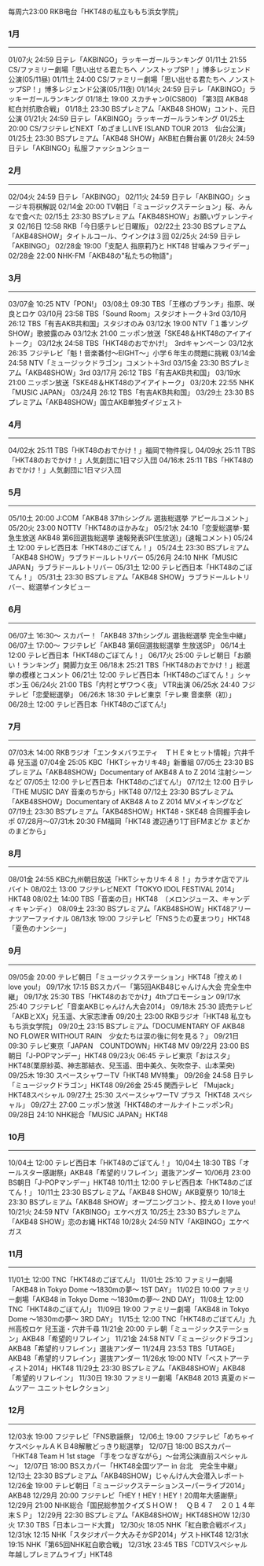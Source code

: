 每周六23:00 RKB电台「HKT48の私立ももち浜女学院」

### 1月
---
01/07火 24:59 日テレ「AKBINGO」ラッキーガールランキング
01/11土 21:55 CS/ファミリー劇場「思い出せる君たちへ ノンストップSP！」博多レジェンド公演(05/11昼)
01/11土 24:00 CS/ファミリー劇場「思い出せる君たちへ ノンストップSP！」博多レジェンド公演(05/11夜)
01/14火 24:59 日テレ「AKBINGO」ラッキーガールランキング
01/18土 19:00 スカチャン0(CS800) 「第3回 AKB48 紅白対抗歌合戦」
01/18土 23:30 BSプレミアム「AKB48 SHOW」コント、元日公演
01/21火 24:59 日テレ「AKBINGO」ラッキーガールランキング
01/25土 20:00 CS/フジテレビNEXT「めざましLIVE ISLAND TOUR 2013　仙台公演」
01/25土 23:30 BSプレミアム「AKB48 SHOW」AKB紅白舞台裏
01/28火 24:59 日テレ「AKBINGO」私服ファッションショー

### 2月
---
02/04火 24:59 日テレ「AKBINGO」
02/11火 24:59 日テレ「AKBINGO」ショージキ将棋解説
02/14金 20:00 TV朝日「ミュージックステーション」桜、みんなで食べた
02/15土 23:30 BSプレミアム「AKB48SHOW」お願いヴァレンティヌ
02/16日 12:58 RKB「今日感テレビ日曜版」
02/22土 23:30 BSプレミアム「AKB48SHOW」タイトルコール、ウインクは３回
02/25火 24:59 日テレ「AKBINGO」
02/28金 19:00「支配人 指原莉乃と HKT48 甘噛みフライデー」
02/28金 22:00 NHK-FM「AKB48の"私たちの物語"」

### 3月
---
03/07金 10:25 NTV「PON!」
03/08土 09:30 TBS「王様のブランチ」指原、咲良とロケ
03/10月 23:58 TBS「Sound Room」スタジオトーク＋3rd
03/10月 26:12 TBS「有吉AKB共和国」スタジオのみ
03/12水 19:00 NTV「１番ソングSHOW」歌披露のみ
03/12水 21:00 ニッポン放送「SKE48＆HKT48のアイアイトーク」
03/12水 24:58 TBS「HKT48のおでかけ!」　3rdキャンペーン
03/12水 26:35 フジテレビ「魁！音楽番付～EIGHT～」小学６年生の問題に挑戦
03/14金 24:58 NTV「ミュージックドラゴン」コメント＋3rd
03/15金 23:30 BSプレミアム「AKB48SHOW」3rd
03/17月 26:12 TBS「有吉AKB共和国」
03/19水 21:00 ニッポン放送「SKE48＆HKT48のアイアイトーク」
03/20木 22:55 NHK「MUSIC JAPAN」
03/24月 26:12 TBS「有吉AKB共和国」
03/29土 23:30 BSプレミアム「AKB48SHOW」国立AKB単独ダイジェスト

### 4月
---
04/02水 25:11 TBS「HKT48のおでかけ！」福岡で物件探し
04/09水 25:11 TBS「HKT48のおでかけ！」人気劇団に1日マジ入団
04/16木 25:11 TBS「HKT48のおでかけ！」人気劇団に1日マジ入団

### 5月
---
05/10土 20:00 J:COM「AKB48 37thシングル 選抜総選挙 アピールコメント」
05/20火 23:00 NOTTV「HKT48のほかみな」
05/21水 24:10「恋愛総選挙･緊急生放送 AKB48 第6回選抜総選挙 速報発表SP(生放送)」(速報コメント)
05/24土 12:00 テレビ西日本「HKT48のごぼてん！」
05/24土 23:30 BSプレミアム「AKB48 SHOW」ラブラドールレトリバー
05/26月 24:10 NHK「MUSIC JAPAN」ラブラドールレトリバー
05/31土 12:00 テレビ西日本「HKT48のごぼてん！」
05/31土 23:30 BSプレミアム「AKB48 SHOW」ラブラドールレトリバー、総選挙インタビュー

### 6月
---
06/07土 16:30～ スカパー！「AKB48 37thシングル 選抜総選挙 完全生中継」
06/07土 17:00～ フジテレビ「AKB48 第6回選抜総選挙 生放送SP」
06/14土 12:00 テレビ西日本「HKT48のごぼてん！」
06/17火 25:00 テレビ朝日「お願い！ランキング」開脚力女王
06/18木 25:21 TBS「HKT48のおでかけ！」総選挙の模様とコメント
06/21土 12:00 テレビ西日本「HKT48のごぼてん！」シャボン玉
06/24火 21:00 TBS「内村とザワつく夜」 VTR出演
06/25水 24:40 フジテレビ「恋愛総選挙」
06/26木 18:30 テレビ東京「テレ東 音楽祭（初）」
06/28土 12:00 テレビ西日本「HKT48のごぼてん!」

### 7月
---
07/03木 14:00 RKBラジオ「エンタメバラエティ　ＴＨＥ☆ヒット情報」穴井千尋 兒玉遥
07/04金 25:05 KBC「HKTシャカリキ48」新番組
07/05土 23:30 BSプレミアム「AKB48SHOW」Documentary of AKB48 A to Z 2014 注射シーンなど
07/05土 12:00 テレビ西日本「HKT48のごぼてん!」
07/12土 12:00 日テレ「THE MUSIC DAY 音楽のちから」HKT48
07/12土 23:30 BSプレミアム「AKB48SHOW」Documentary of AKB48 A to Z 2014 MVメイキングなど
07/19土 23:30 BSプレミアム「AKB48SHOW」HKT48・SKE48 合同握手会レポ
07/28月～07/31木 20:30 FM福岡「HKT48 渡辺通り1丁目FMまどか まどかのまどから」

### 8月
---
08/01金 24:55 KBC九州朝日放送「HKTシャカリキ４８！」カラオケ店でアルバイト
08/02土 13:00 フジテレビNEXT「TOKYO IDOL FESTIVAL 2014」HKT48
08/02土 14:00 TBS「音楽の日」HKT48　（メロンジュース、キャンディキャンディ）
08/09土 23:30 BSプレミアム「AKB48SHOW」HKT48アリーナツアーファイナル
08/13水 19:00 フジテレビ「FNSうたの夏まつり」HKT48「夏色のナンシー」

### 9月
---

09/05金 20:00 テレビ朝日「ミュージックステーション」HKT48「控えめ I love you!」
09/17水 17:15 BSスカパー「第5回AKB48じゃんけん大会 完全生中継」
09/17水 25:30 TBS「HKT48のおでかけ」4thプロモーション
09/17水 25:40 フジテレビ「音楽AKBじゃんけん大会2014」
09/18木 25:30 読売テレビ「AKBとXX」兒玉遥、大家志津香
09/20土 23:00 RKBラジオ「HKT48 私立ももち浜女学院」
09/20土 23:15 BSプレミアム「DOCUMENTARY OF AKB48 NO FLOWER WITHOUT RAIN　少女たちは涙の後に何を見る？」
09/21日 09:30 テレビ東京「JAPAN　COUNTDOWN」HKT48 MV
09/22月 23:00 BS朝日「J-POPマンデー」HKT48
09/23火 06:45 テレビ東京「おはスタ」HKT48(栗原紗英、神志那結衣、兒玉遥、田中美久、矢吹奈子、山本茉央)
09/25木 19:30 スペースシャワーTV「HKT48 MV特集」
09/26金 24:58 日テレ「ミュージックドラゴン」HKT48
09/26金 25:45 関西テレビ 「Mujack」HKT48スペシャル
09/27土 25:30 スペースシャワーTV プラス「HKT48 スペシャル」
09/27土 27:00 ニッポン放送「HKT48のオールナイトニッポンR」
09/28日 24:10 NHK総合「MUSIC JAPAN」HKT48

### 10月
---
10/04土 12:00 テレビ西日本「HKT48のごぼてん！」
10/04土 18:30 TBS「オールスター感謝祭」AKB48「希望的リフレイン」選抜アンダー
10/06月 23:00 BS朝日「J-POPマンデー」HKT48
10/11土 12:00 テレビ西日本「HKT48のごぼてん！」
10/11土 23:30 BSプレミアム「AKB48 SHOW」AKB夏祭り
10/18土 23:30 BSプレミアム「AKB48 SHOW」オープニングコント、控えめ I love you!
10/21火 24:59 NTV「AKBINGO」エケベガス
10/25土 23:30 BSプレミアム「AKB48 SHOW」恋のお縄 HKT48
10/28火 24:59 NTV「AKBINGO」エケベガス

### 11月
---
11/01土 12:00 TNC「HKT48のごぼてん!」
11/01土 25:10 ファミリー劇場「AKB48 in Tokyo Dome ～1830mの夢～ 1ST DAY」
11/02日 10:00 ファミリー劇場「AKB48 in Tokyo Dome ～1830mの夢～ 2ND DAY」
11/08土 12:00 TNC「HKT48のごぼてん!」
11/09日 19:00 ファミリー劇場「AKB48 in Tokyo Dome ～1830mの夢～ 3RD DAY」
11/15土 12:00 TNC「HKT48のごぼてん!」九州高校ロケ 兒玉遥・穴井千尋
11/21金 20:00 テレ朝「ミュージックステーション」AKB48「希望的リフレイン」
11/21金 24:58 NTV「ミュージックドラゴン」AKB48「希望的リフレイン」選抜アンダー
11/24月 23:53 TBS「UTAGE」AKB48「希望的リフレイン」選抜アンダー
11/26水 19:00 NTV「ベストアーティスト2014」HKT48
11/29土 23:30 BSプレミアム「AKB48SHOW」AKB48「希望的リフレイン」
11/30日 19:30 ファミリー劇場「AKB48 2013 真夏のドームツアー ユニットセレクション」

### 12月
---
12/03水 19:00 フジテレビ「FNS歌謡祭」
12/06土 19:00 フジテレビ「めちゃイケスペシャルＡＫＢ48解散どっきり総選挙」
12/07日 18:00 BSスカパー「HKT48 Team H 1st stage 「手をつなぎながら」～台湾公演直前スペシャル～」
12/07日 18:00 BSスカパー「HKT48全国ツアー in 台北　完全生中継」
12/13土 23:30 BSプレミアム「AKB48SHOW」じゃんけん大会潜入レポート
12/26金 19:00 テレビ朝日「ミュージックステーションスーパーライブ2014」AKB48
12/29月 20:00 フジテレビ「HEY！HEY！HEY！20周年大感謝祭」
12/29月 21:00 NHK総合「国民総参加クイズＳＨＯＷ！　ＱＢ４７　２０１４年末ＳＰ」
12/29月 22:30 BSプレミアム「AKB48SHOW」HKT48SHOW
12/30火 17:30 TBS「日本レコード大賞」
12/30火 18:05 NHK「紅白歌合戦ボイス」
12/31水 12:15 NHK「スタジオパーク大みそかSP2014」ゲストHKT48
12/31水 19:15 NHK「第65回NHK紅白歌合戦」
12/31水 23:45 TBS「CDTVスペシャル　年越しプレミアムライブ」HKT48